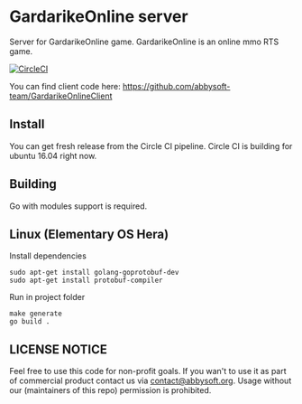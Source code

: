 # GardarikeOnline server
Server for GardarikeOnline game. 
GardarikeOnline is an online mmo RTS game.

[![CircleCI](https://circleci.com/gh/abbysoft-team/GardarikeOnlineServer.svg?style=svg)](https://app.circleci.com/pipelines/github/abbysoft-team/GardarikeOnlineServer)

You can find client code here: https://github.com/abbysoft-team/GardarikeOnlineClient 

## Install

You can get fresh release from the Circle CI pipeline. Circle CI is building for ubuntu 16.04 right now.

## Building

Go with modules support is required.

## Linux (Elementary OS Hera) 

Install dependencies
```
sudo apt-get install golang-goprotobuf-dev
sudo apt-get install protobuf-compiler
```

Run in project folder
```
make generate
go build .
```

## LICENSE NOTICE
Feel free to use this code for non-profit goals. If you wan't to use it as part of commercial product contact us via contact@abbysoft.org. Usage without our (maintainers of this repo) permission is prohibited.
